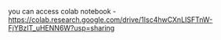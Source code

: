 you can access colab notebook - https://colab.research.google.com/drive/1Isc4hwCXnLISFTnW-FjYBzIT_uHENN6W?usp=sharing
